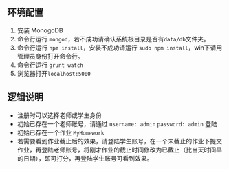 ## 环境配置
1. 安装 MonogoDB
2. 命令行运行 `mongod`，若不成功请确认系统根目录是否有`data/db`文件夹。
3. 命令行运行 `npm install`，安装不成功请运行 `sudo npm install`，win下请用管理员身份打开命令行。
4. 命令行运行 `grunt watch`
5. 浏览器打开```localhost:5000```

## 逻辑说明
* 注册时可以选择老师或学生身份
* 初始已存在一个老师账号，请通过 `username: admin` `password: admin` 登陆
* 初始已存在一个作业 `MyHomework`
* 若需要看到作业截止后的效果，请登陆学生账号，在一个未截止的作业下提交作业，再登陆老师账号，将刚才作业的截止时间修改为已截止（比当天时间早的日期），即可打分，再登陆学生账号可看到效果。
